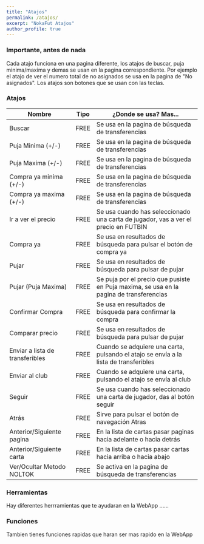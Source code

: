 ```yaml
---
title: "Atajos"
permalink: /atajos/
excerpt: "NokaFut Atajos"
author_profile: true
---
```



### Importante, antes de nada

Cada atajo funciona en una pagina diferente, los atajos de buscar, puja minima/maxima y demas se usan en la pagina correspondiente. Por ejemplo el atajo de ver el numero total de no asignados se usa en la pagina de "No asignados". Los atajos son botones que se usan con las teclas.

### Atajos

| Nombre            | Tipo   | ¿Donde se usa? Mas...                                               |
| --------         | ------ | ------------------------------------------------------------ |
| Buscar    | FREE   | Se usa en la pagina de búsqueda de transferencias                          |
| Puja Minima (+/-)    | FREE   | Se usa en la pagina de búsqueda de transferencias                         |
| Puja Maxima (+/-)     | FREE   | Se usa en la pagina de búsqueda de transferencias                        |
| Compra ya minima (+/-)     | FREE   | Se usa en la pagina de búsqueda de transferencias                         |
| Compra ya maxima (+/-)      | FREE   | Se usa en la pagina de búsqueda de transferencias                        |
| Ir a ver el precio     | FREE   |  Se usa cuando has seleccionado una carta de jugador, vas a ver el precio en FUTBIN                          |
| Compra ya     | FREE   | Se usa en resultados de búsqueda para pulsar el botón de compra ya                          |
| Pujar     | FREE   | Se usa en resultados de búsqueda para pulsar de pujar                          |
| Pujar (Puja Maxima)     | FREE   | Se puja por el precio que pusiste en Puja maxima, se usa en la pagina de transferencias                           |
| Confirmar Compra     | FREE   | Se usa en resultados de búsqueda para confirmar la compra                          |
| Comparar precio     | FREE   | Se usa en resultados de búsqueda para pulsar de pujar                          |
| Enviar a lista de transferibles     | FREE   | Cuando se adquiere una carta, pulsando el atajo se envía a la lista de transferibles                           |
| Enviar al club     | FREE   | Cuando se adquiere una carta, pulsando el atajo se envía al club                          |
| Seguir     | FREE   | Se usa cuando has seleccionado una carta de jugador, das al botón seguir                          |
| Atrás     | FREE   | Sirve para pulsar el botón de navegación Atras                         |
| Anterior/Siguiente pagina     | FREE   | En la lista de cartas pasar paginas hacia adelante o hacia detrás                           |
| Anterior/Siguiente carta     | FREE   | En la lista de cartas pasar cartas hacia arriba o hacia abajo                           |
| Ver/Ocultar Metodo NOLTOK     | FREE   | Se activa en la pagina de búsqueda de transferencias                           |


### Herramientas

Hay diferentes herrramientas que te ayudaran en la WebApp ......



### Funciones

Tambien tienes funciones rapidas que haran ser mas rapido en la WebApp
